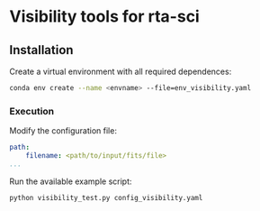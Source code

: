 # Visibility tools for rta-sci

## Installation

Create a virtual environment with all required dependences: 
```bash
conda env create --name <envname> --file=env_visibility.yaml
```

### Execution

Modify the configuration file:
```yaml
path:
    filename: <path/to/input/fits/file>
...
```

Run the available example script:
```bash
python visibility_test.py config_visibility.yaml
```
